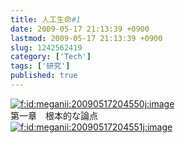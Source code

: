 ```yaml
---
title: 人工生命#1
date: 2009-05-17 21:13:39 +0900
lastmod: 2009-05-17 21:13:39 +0900
slug: 1242562419
category: ['Tech']
tags: ['研究']
published: true
---
```




<p><span itemscope itemtype="http://schema.org/Photograph"><a href="http://f.hatena.ne.jp/meganii/20090517204550" class="hatena-fotolife" itemprop="url"><img src="https://cdn-ak.f.st-hatena.com/images/fotolife/m/meganii/20090517/20090517204550.jpg" alt="f:id:meganii:20090517204550j:image" title="f:id:meganii:20090517204550j:image" class="hatena-fotolife" itemprop="image"></a></span><br />
第一章　根本的な論点<br />
<span itemscope itemtype="http://schema.org/Photograph"><a href="http://f.hatena.ne.jp/meganii/20090517204551" class="hatena-fotolife" itemprop="url"><img src="https://cdn-ak.f.st-hatena.com/images/fotolife/m/meganii/20090517/20090517204551.jpg" alt="f:id:meganii:20090517204551j:image" title="f:id:meganii:20090517204551j:image" class="hatena-fotolife" itemprop="image"></a></span></p>

